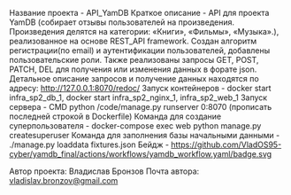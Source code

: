 Название проекта - API_YamDB
Краткое описание - API для проекта YamDB (собирает отзывы пользователей на произведения. Произведения делятся на категории: «Книги», «Фильмы», «Музыка».), реализованное на основе REST_API framework. 
Создан алгоритм регистрации(по email) и аутентификации пользователей, добавлены пользовательские роли. Также реализованы запросы GET, POST, PATCH, DEL для получения или изменения данных в форате json. 
Детальное описание запросов и получение данных находятся по адресу: http://127.0.0.1:8070/redoc/
Запуск контейнеров - docker start infra_sp2_db_1, docker start infra_sp2_nginx_1, infra_sp2_web_1
Запуск сервера - CMD python /code/manage.py runserver 0:8070 (прописать последней строкой в Dockerfile)
Команда для создание суперпользователя - docker-compose exec web python manage.py createsuperuser
Команда для заполнения базы начальными данными - ./manage.py loaddata fixtures.json
Бейдж - https://github.com/VladOS95-cyber/yamdb_final/actions/workflows/yamdb_workflow.yaml/badge.svg

Автор проекта: Владислав Бронзов
Почта автора: vladislav.bronzov@gmail.com

